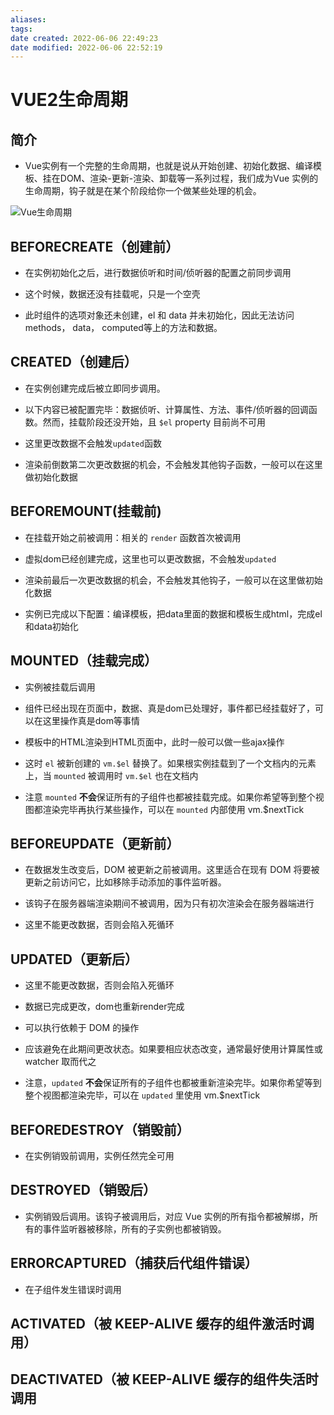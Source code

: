 ```yaml
---
aliases: 
tags: 
date created: 2022-06-06 22:49:23
date modified: 2022-06-06 22:52:19
---
```


# VUE2生命周期

## 简介

  

- Vue实例有一个完整的生命周期，也就是说从开始创建、初始化数据、编译模板、挂在DOM、渲染-更新-渲染、卸载等一系列过程，我们成为Vue 实例的生命周期，钩子就是在某个阶段给你一个做某些处理的机会。

  

![Vue生命周期](https://picbed.fourteen.top/20210830_003514.png)

  

## BEFORECREATE（创建前）

  

- 在实例初始化之后，进行数据侦听和时间/侦听器的配置之前同步调用

- 这个时候，数据还没有挂载呢，只是一个空壳

- 此时组件的选项对象还未创建，el 和 data 并未初始化，因此无法访问methods， data， computed等上的方法和数据。

  

## CREATED（创建后）

  

- 在实例创建完成后被立即同步调用。

- 以下内容已被配置完毕：数据侦听、计算属性、方法、事件/侦听器的回调函数。然而，挂载阶段还没开始，且 `$el` property 目前尚不可用

- 这里更改数据不会触发`updated`函数

- 渲染前倒数第二次更改数据的机会，不会触发其他钩子函数，一般可以在这里做初始化数据

  

## BEFOREMOUNT(挂载前)

  

- 在挂载开始之前被调用：相关的 `render` 函数首次被调用

- 虚拟dom已经创建完成，这里也可以更改数据，不会触发`updated`

- 渲染前最后一次更改数据的机会，不会触发其他钩子，一般可以在这里做初始化数据

- 实例已完成以下配置：编译模板，把data里面的数据和模板生成html，完成el和data初始化

  

## MOUNTED（挂载完成）

  

- 实例被挂载后调用

  

- 组件已经出现在页面中，数据、真是dom已处理好，事件都已经挂载好了，可以在这里操作真是dom等事情

  

- 模板中的HTML渲染到HTML页面中，此时一般可以做一些ajax操作

  

- 这时 `el` 被新创建的 `vm.$el` 替换了。如果根实例挂载到了一个文档内的元素上，当 `mounted` 被调用时 `vm.$el` 也在文档内

  

- 注意 `mounted` **不会**保证所有的子组件也都被挂载完成。如果你希望等到整个视图都渲染完毕再执行某些操作，可以在 `mounted` 内部使用 vm.$nextTick

  

## BEFOREUPDATE（更新前）

  

- 在数据发生改变后，DOM 被更新之前被调用。这里适合在现有 DOM 将要被更新之前访问它，比如移除手动添加的事件监听器。

- 该钩子在服务器端渲染期间不被调用，因为只有初次渲染会在服务器端进行

- 这里不能更改数据，否则会陷入死循环

  

## UPDATED（更新后）

  

- 这里不能更改数据，否则会陷入死循环

- 数据已完成更改，dom也重新render完成

- 可以执行依赖于 DOM 的操作

- 应该避免在此期间更改状态。如果要相应状态改变，通常最好使用计算属性或 watcher 取而代之

- 注意，`updated` **不会**保证所有的子组件也都被重新渲染完毕。如果你希望等到整个视图都渲染完毕，可以在 `updated` 里使用 vm.$nextTick

  

## BEFOREDESTROY（销毁前）

  

- 在实例销毁前调用，实例任然完全可用

  

## DESTROYED（销毁后）

  

- 实例销毁后调用。该钩子被调用后，对应 Vue 实例的所有指令都被解绑，所有的事件监听器被移除，所有的子实例也都被销毁。

  

## ERRORCAPTURED（捕获后代组件错误）

  

- 在子组件发生错误时调用

  

## ACTIVATED（被 KEEP-ALIVE 缓存的组件激活时调用）

  

## DEACTIVATED（被 KEEP-ALIVE 缓存的组件失活时调用
